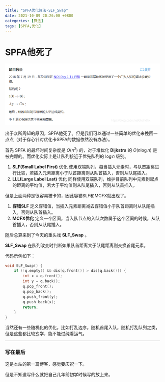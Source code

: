 ```yaml
---
title: "SPFA优化算法-SLF_Swap"
date: 2021-10-09 20:26:00 +0800
categories: [算法]
tags: [SPFA,优化]
---
```


# SPFA他死了

![](/assets/images/2021-10-09-SPFA-optimize/1.png)

出于众所周知的原因，SPFA他死了。但是我们可以通过一些简单的优化来挽回一点点（对于存心针对优化卡SPFA的数据依然没有办法）。 

首先 SPFA 的最坏时间复杂度是 $O(n^2)$ 的，对于堆优化 **Dijkstra** 的 $O(n\log n)$ 是被完爆的。而优化实际上是让队列接近于优先队列的 $\log n$ 级别。

1. **SLF(Small Label First)** 优化 使用双端队列，每当插入元素时，与队首距离进行比较，若插入元素距离小于队首距离则从队首插入，否则从队尾插入。
2. **LLL(Large Label Last)** 优化 同样使用双端队列，维护目前队列中元素到起点的距离的平均值，若大于平均值则从队尾插入，否则从队首插入。

但是上面两种是很容易被卡的，因此容错SLF和MCFX就出现了。

1. **容错SLF** 定义容错值，当插入元素距离减去容错值小于队首距离时从队尾插入，否则从队首插入。
2. **MCFX优化** 定义一个区间，当入队节点的入队次数属于这个区间的时候，从队首插入，否则从队尾插入。

随后总算来到了今天的重头戏 **SLF_Swap** 。

**SLF_Swap** 在队列改变时判断如果队首距离大于队尾距离则交换首尾元素。

代码示例如下：

```cpp
void SLF_Swap() {
    if (!q.empty() && dis[q.front()] > dis[q.back()]) {
        int x = q.front();
        int y = q.back();
        q.pop_front();
        q.pop_back();
        q.push_front(y);
        q.push_back(x);
        return;
    }
}
```

当然还有一些随机化的优化，比如打乱边序，随机首尾入队，随机打乱队列之类，但是这些都比较玄学，能不能过纯看运气。

---
### 写在最后

这是本站的第一篇博客，感觉要庆祝一下。

但是不知道写什么就把自己几年前初学时候写的放上来。